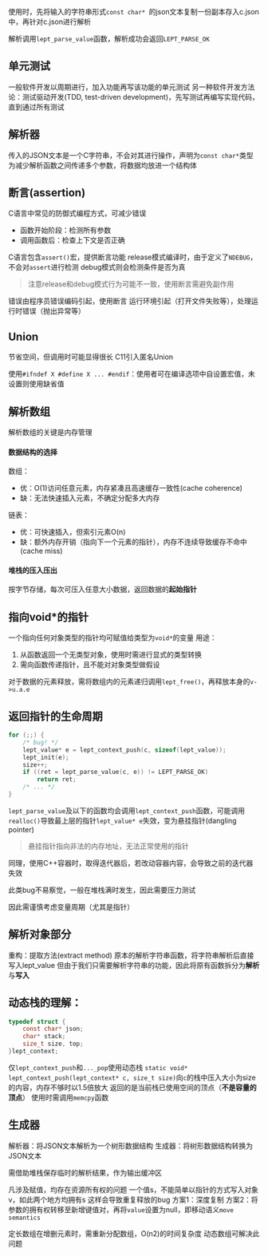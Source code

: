 使用时，先将输入的字符串形式`const char* `的json文本复制一份副本存入c.json中，再针对c.json进行解析

解析调用`lept_parse_value`函数，解析成功会返回`LEPT_PARSE_OK`

单元测试
---
一般软件开发以周期进行，加入功能再写该功能的单元测试
另一种软件开发方法论：测试驱动开发(TDD, test-driven development)，先写测试再编写实现代码，直到通过所有测试

解析器
---
传入的JSON文本是一个C字符串，不会对其进行操作，声明为`const char*`类型
为减少解析函数之间传递多个参数，将数据均放进一个结构体

断言(assertion)
---
C语言中常见的防御式编程方式，可减少错误
- 函数开始阶段：检测所有参数
- 调用函数后：检查上下文是否正确

C语言包含`assert()`宏，提供断言功能
release模式编译时，由于定义了`NDEBUG`，不会对`assert`进行检测
debug模式则会检测条件是否为真
> 注意release和debug模式行为可能不一致，使用断言需避免副作用

错误由程序员错误编码引起，使用断言
运行环境引起（打开文件失败等），处理运行时错误（抛出异常等）

Union
---
节省空间，但调用时可能显得很长
C11引入匿名Union

使用`#ifndef X #define X ... #endif`：使用者可在编译选项中自设置宏值，未设置则使用缺省值



解析数组
---
解析数组的关键是内存管理
#### 数据结构的选择
数组：
- 优：O(1)访问任意元素，内存紧凑且高速缓存一致性(cache coherence)
- 缺：无法快速插入元素，不确定分配多大内存

链表：
- 优：可快速插入，但索引元素O(n)
- 缺：额外内存开销（指向下一个元素的指针），内存不连续导致缓存不命中(cache miss)


#### 堆栈的压入压出
按字节存储，每次可压入任意大小数据，返回数据的**起始指针**

指向void*的指针
---
一个指向任何对象类型的指针均可赋值给类型为`void*`的变量
用途：
1. 从函数返回一个无类型对象，使用时需进行显式的类型转换
2. 需向函数传递指针，且不能对对象类型做假设

对于数据的元素释放，需将数组内的元素递归调用`lept_free()`，再释放本身的`v->u.a.e`



返回指针的生命周期
---
```c
for (;;) {
    /* bug! */
    lept_value* e = lept_context_push(c, sizeof(lept_value));
    lept_init(e);
    size++;
    if ((ret = lept_parse_value(c, e)) != LEPT_PARSE_OK)
        return ret;
    /* ... */
}
```
`lept_parse_value`及以下的函数均会调用`lept_context_push`函数，可能调用`realloc()`导致最上层的指针`lept_value* e`失效，变为悬挂指针(dangling pointer)
> 悬挂指针指向非法的内存地址，无法正常使用的指针

同理，使用C++容器时，取得迭代器后，若改动容器内容，会导致之前的迭代器失效

此类bug不易察觉，一般在堆栈满时发生，因此需要压力测试

因此需谨慎考虑变量周期（尤其是指针）

解析对象部分
---
重构：提取方法(extract method)
原本的解析字符串函数，将字符串解析后直接写入lept_value
但由于我们只需要解析字符串的功能，因此将原有函数拆分为**解析**与**写入**


动态栈的理解：
---
```c
typedef struct {
    const char* json;
    char* stack;
    size_t size, top;
}lept_context;
```
仅`lept_context_push`和`..._pop`使用动态栈
`static void* lept_context_push(lept_context* c, size_t size)`向`c`的栈中压入大小为size的内容，内存不够时以1.5倍放大
返回的是当前栈已使用空间的顶点（**不是容量的顶点**）
使用时需调用`memcpy`函数


生成器
---
解析器：将JSON文本解析为一个树形数据结构
生成器：将树形数据结构转换为JSON文本

需借助堆栈保存临时的解析结果，作为输出缓冲区

凡涉及赋值，均存在资源所有权的问题
一个值s，不能简单以指针的方式写入对象v，如此两个地方均拥有s
这样会导致重复释放的bug
方案1：深度复制
方案2：将参数的拥有权转移至新增键值对，再将`value`设置为null，即移动语义`move semantics`

定长数组在增删元素时，需重新分配数组，O(n2)的时间复杂度
动态数组可解决此问题


